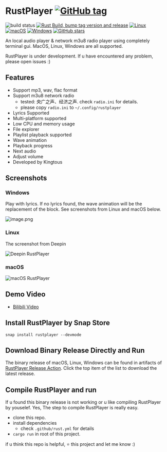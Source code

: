 # RustPlayer [![GitHub tag](https://img.shields.io/github/tag/Kingtous/RustPlayer)](https://GitHub.com/Kingtous/RustPlayer/tags/)

![build status](https://github.com/Kingtous/RustPlayer/actions/workflows/rust.yml/badge.svg)
[![Rust Build, bump tag version and release](https://github.com/Kingtous/RustPlayer/actions/workflows/rust-release.yml/badge.svg)](https://github.com/Kingtous/RustPlayer/actions/workflows/rust-release.yml)
[![Linux](https://svgshare.com/i/Zhy.svg)](https://svgshare.com/i/Zhy.svg)
[![macOS](https://svgshare.com/i/ZjP.svg)](https://svgshare.com/i/ZjP.svg)
[![Windows](https://svgshare.com/i/ZhY.svg)](https://svgshare.com/i/ZhY.svg)
[![GitHub stars](https://badgen.net/github/stars/Kingtous/RustPlayer)](https://github.com/Kingtous/RustPlayer/stargazers/)

An local audio player & network m3u8 radio player using completely terminal gui. MacOS, Linux, Windows are all supported.

RustPlayer is under development. If u have encountered any problem, please open issues :)

## Features

- Support mp3, wav, flac format
- Support m3u8 network radio
    - tested: 央广之声、经济之声. check `radio.ini` for details.
    - please copy `radio.ini` to `~/.config/rustplayer`
- Lyrics Supported
- Multi-platform supported
- Low CPU and memory usage
- File explorer
- Playlist playback supported
- Wave animation
- Playback progress
- Next audio
- Adjust volume
- Developed by Kingtous

## Screenshots

### Windows

Play with lyrics. If no lyrics found, the wave animation will be the replacement of the block. See screenshots from Linux and macOS below.

![image.png](https://s2.loli.net/2022/03/04/SbK6RN7tXAym4g3.png)

### Linux 

The screenshot from Deepin

![Deepin RustPlayer](https://s2.loli.net/2022/03/03/YtJWvnDuV4rHs7T.png)

### macOS

![macOS RustPlayer](https://s2.loli.net/2022/03/03/Z9altpG63qk24W8.png)

## Demo Video

- [Bilibili Video](https://www.bilibili.com/video/BV1T34y1k7Xf)


## Install RustPlayer by Snap Store

`snap install rustplayer --devmode`

## Download Binary Release Directly and Run

The binary release of macOS, Linux, Windows can be found in artifacts of [RustPlayer Release Action](https://github.com/Kingtous/RustPlayer/actions/workflows/rust-release.yml). Click the top item of the list to download the latest release.

## Compile RustPlayer and run

If u found this binary release is not working or u like compiling RustPlayer by youselef. Yes, The step to compile RustPlayer is really easy.

- clone this repo.
- install dependencies
    - check `.github/rust.yml` for details
- `cargo run` in root of this project.

if u think this repo is helpful, ⭐ this project and let me know :)
